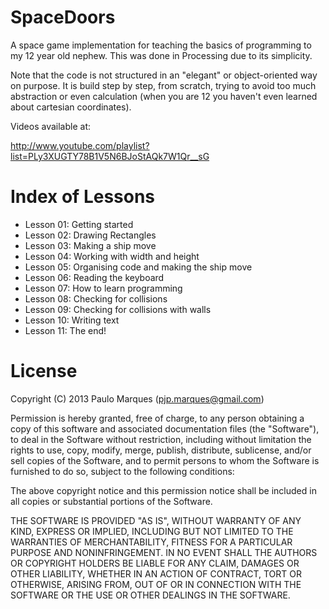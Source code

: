 SpaceDoors 
==========

A space game implementation for teaching the basics of programming to my 12 year old nephew.
This was done in Processing due to its simplicity. 

Note that the code is not structured in an "elegant" or object-oriented way on purpose. It is build step by step, from scratch, trying to avoid too much abstraction or even calculation (when you are 12 you haven't even learned about cartesian coordinates).

Videos available at:

http://www.youtube.com/playlist?list=PLy3XUGTY78B1V5N6BJoStAQk7W1Qr__sG


Index of Lessons
================

* Lesson 01: Getting started
* Lesson 02: Drawing Rectangles
* Lesson 03: Making a ship move
* Lesson 04: Working with width and height
* Lesson 05: Organising code and making the ship move
* Lesson 06: Reading the keyboard
* Lesson 07: How to learn programming
* Lesson 08: Checking for collisions
* Lesson 09: Checking for collisions with walls
* Lesson 10: Writing text
* Lesson 11: The end!


License
=======

Copyright (C) 2013 Paulo Marques (pjp.marques@gmail.com)

Permission is hereby granted, free of charge, to any person obtaining a copy of 
this software and associated documentation files (the "Software"), to deal in
the Software without restriction, including without limitation the rights to
use, copy, modify, merge, publish, distribute, sublicense, and/or sell copies of
the Software, and to permit persons to whom the Software is furnished to do so,
subject to the following conditions:
 
The above copyright notice and this permission notice shall be included in all 
copies or substantial portions of the Software.
 
THE SOFTWARE IS PROVIDED "AS IS", WITHOUT WARRANTY OF ANY KIND, EXPRESS OR
IMPLIED, INCLUDING BUT NOT LIMITED TO THE WARRANTIES OF MERCHANTABILITY, FITNESS
FOR A PARTICULAR PURPOSE AND NONINFRINGEMENT. IN NO EVENT SHALL THE AUTHORS OR
COPYRIGHT HOLDERS BE LIABLE FOR ANY CLAIM, DAMAGES OR OTHER LIABILITY, WHETHER
IN AN ACTION OF CONTRACT, TORT OR OTHERWISE, ARISING FROM, OUT OF OR IN 
CONNECTION WITH THE SOFTWARE OR THE USE OR OTHER DEALINGS IN THE SOFTWARE.

